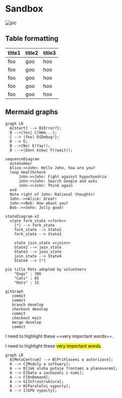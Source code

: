 # Sandbox

![pic](intro-page-layout.png)

## Table formatting

| title1 | title2 | title3 |
|----|----|----|
| foo | goo | hoo |
| foo | goo | hoo |
| foo | goo | hoo |
| foo | goo | hoo |
| foo | goo | hoo |

## Mermaid graphs

``` mermaid
graph LR
  A[Start] --> B{Error?};
  B -->|Yes| C[Hmm...];
  C --> |foo| D{Debug!};
  D --> E;
  B -->|No| E(Yay!);
  B --->|Dont know| F((wait));
```

``` mermaid
sequenceDiagram
  autonumber
  Alice->>John: Hello John, how are you?
  loop Healthcheck
      John->>John: Fight against hypochondria
      John->>John: Search Google and wiki
      John->>John: Think again
  end
  Note right of John: Rational thoughts!
  John-->>Alice: Great!
  John->>Bob: How about you?
  Bob-->>John: Jolly good!
```


``` mermaid
stateDiagram-v2
  state fork_state <<fork>>
    [*] --> fork_state
    fork_state --> State2
    fork_state --> State3

    state join_state <<join>>
    State2 --> join_state
    State3 --> join_state
    join_state --> State4
    State4 --> [*]
```


``` mermaid
pie title Pets adopted by volunteers
    "Dogs" : 386
    "Cats" : 85
    "Rats" : 15
```

``` mermaid
gitGraph
   commit
   commit
   branch develop
   checkout develop
   commit
   checkout main
   merge develop
   commit
```

I need to highlight these ==very important words==.

I need to highlight these <mark>very important words</mark>.



``` mermaid
graph LR
  A[MetaCentrum] --> B[Prihlaseni a autorizace];
  A --> C[Moduly a softwary];
  A --> D[Jak uloha putuje frontami a planovacem];
  A --> E[Data a zachazeni s nimi];
  A --> F[OnDemand];
  A --> G[Infrastruktura];
  A --> H[Paralelni vypocty];
  A --> I[GPU vypocty];
```


